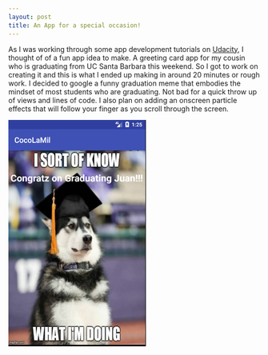 ```yaml
---
layout: post
title: An App for a special occasion!
---
```


As I was working through some app development tutorials on [Udacity](www.udacity.com), I thought of of a fun app idea to make. A greeting card app for my cousin who is graduating from UC Santa Barbara this weekend. So I got to work on creating it and this is what I ended up making in around 20 minutes or rough work. I decided to google a funny graduation meme that embodies the mindset of most students who are graduating. Not bad for a quick throw up of views and lines of code. I also plan on adding an onscreen particle effects that will follow your finger as you scroll through the screen. 


![_config.yml](/images/myapp.png)